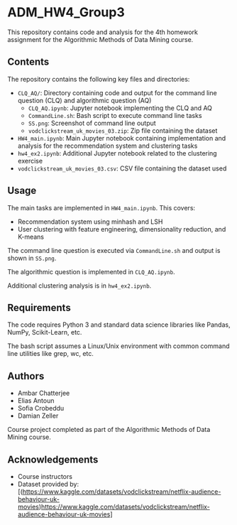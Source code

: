 # ADM_HW4_Group3

This repository contains code and analysis for the 4th homework assignment for the Algorithmic Methods of Data Mining course. 

## Contents

The repository contains the following key files and directories:

- `CLQ_AQ/`: Directory containing code and output for the command line question (CLQ) and algorithmic question (AQ)
  - `CLQ_AQ.ipynb`: Jupyter notebook implementing the CLQ and AQ
  - `CommandLine.sh`: Bash script to execute command line tasks 
  - `SS.png`: Screenshot of command line output
  - `vodclickstream_uk_movies_03.zip`: Zip file containing the dataset
- `HW4_main.ipynb`: Main Jupyter notebook containing implementation and analysis for the recommendation system and clustering tasks
- `hw4_ex2.ipynb`: Additional Jupyter notebook related to the clustering exercise
- `vodclickstream_uk_movies_03.csv`: CSV file containing the dataset used

## Usage

The main tasks are implemented in `HW4_main.ipynb`. This covers:

- Recommendation system using minhash and LSH
- User clustering with feature engineering, dimensionality reduction, and K-means

The command line question is executed via `CommandLine.sh` and output is shown in `SS.png`.

The algorithmic question is implemented in `CLQ_AQ.ipynb`.

Additional clustering analysis is in `hw4_ex2.ipynb`.

## Requirements

The code requires Python 3 and standard data science libraries like Pandas, NumPy, Scikit-Learn, etc. 

The bash script assumes a Linux/Unix environment with common command line utilities like grep, wc, etc.

## Authors

- Ambar Chatterjee
- Elias Antoun
- Sofia Crobeddu
- Damian Zeller

Course project completed as part of the Algorithmic Methods of Data Mining course.

## Acknowledgements

- Course instructors
- Dataset provided by: [(https://www.kaggle.com/datasets/vodclickstream/netflix-audience-behaviour-uk-movies)https://www.kaggle.com/datasets/vodclickstream/netflix-audience-behaviour-uk-movies]
